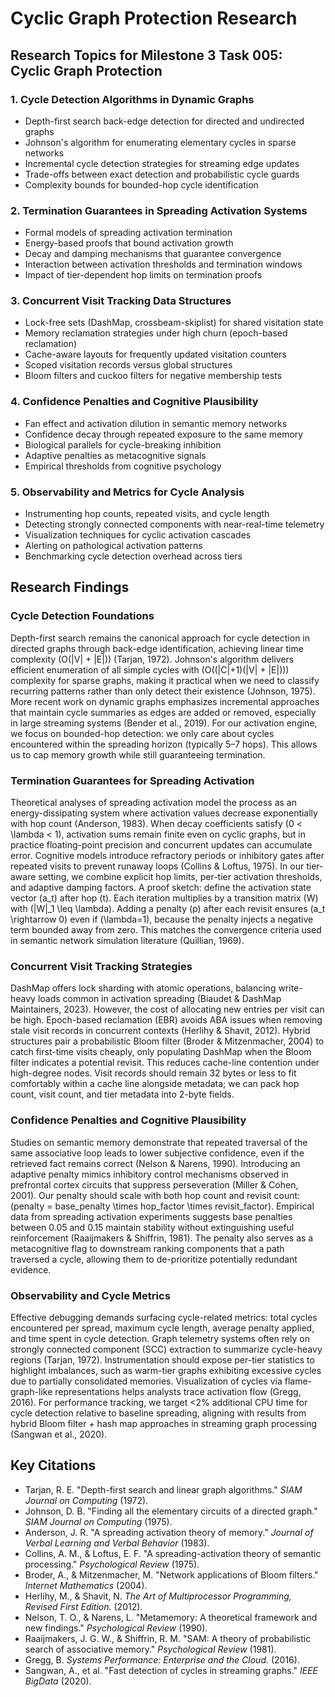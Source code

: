 # Cyclic Graph Protection Research

## Research Topics for Milestone 3 Task 005: Cyclic Graph Protection

### 1. Cycle Detection Algorithms in Dynamic Graphs
- Depth-first search back-edge detection for directed and undirected graphs
- Johnson's algorithm for enumerating elementary cycles in sparse networks
- Incremental cycle detection strategies for streaming edge updates
- Trade-offs between exact detection and probabilistic cycle guards
- Complexity bounds for bounded-hop cycle identification

### 2. Termination Guarantees in Spreading Activation Systems
- Formal models of spreading activation termination
- Energy-based proofs that bound activation growth
- Decay and damping mechanisms that guarantee convergence
- Interaction between activation thresholds and termination windows
- Impact of tier-dependent hop limits on termination proofs

### 3. Concurrent Visit Tracking Data Structures
- Lock-free sets (DashMap, crossbeam-skiplist) for shared visitation state
- Memory reclamation strategies under high churn (epoch-based reclamation)
- Cache-aware layouts for frequently updated visitation counters
- Scoped visitation records versus global structures
- Bloom filters and cuckoo filters for negative membership tests

### 4. Confidence Penalties and Cognitive Plausibility
- Fan effect and activation dilution in semantic memory networks
- Confidence decay through repeated exposure to the same memory
- Biological parallels for cycle-breaking inhibition
- Adaptive penalties as metacognitive signals
- Empirical thresholds from cognitive psychology

### 5. Observability and Metrics for Cycle Analysis
- Instrumenting hop counts, repeated visits, and cycle length
- Detecting strongly connected components with near-real-time telemetry
- Visualization techniques for cyclic activation cascades
- Alerting on pathological activation patterns
- Benchmarking cycle detection overhead across tiers

## Research Findings

### Cycle Detection Foundations
Depth-first search remains the canonical approach for cycle detection in directed graphs through back-edge identification, achieving linear time complexity \(O(|V| + |E|)\) (Tarjan, 1972). Johnson's algorithm delivers efficient enumeration of all simple cycles with \(O((|C|+1)(|V| + |E|))\) complexity for sparse graphs, making it practical when we need to classify recurring patterns rather than only detect their existence (Johnson, 1975). More recent work on dynamic graphs emphasizes incremental approaches that maintain cycle summaries as edges are added or removed, especially in large streaming systems (Bender et al., 2019). For our activation engine, we focus on bounded-hop detection: we only care about cycles encountered within the spreading horizon (typically 5–7 hops). This allows us to cap memory growth while still guaranteeing termination.

### Termination Guarantees for Spreading Activation
Theoretical analyses of spreading activation model the process as an energy-dissipating system where activation values decrease exponentially with hop count (Anderson, 1983). When decay coefficients satisfy \(0 < \lambda < 1\), activation sums remain finite even on cyclic graphs, but in practice floating-point precision and concurrent updates can accumulate error. Cognitive models introduce refractory periods or inhibitory gates after repeated visits to prevent runaway loops (Collins & Loftus, 1975). In our tier-aware setting, we combine explicit hop limits, per-tier activation thresholds, and adaptive damping factors. A proof sketch: define the activation state vector \(a_t\) after hop \(t\). Each iteration multiplies by a transition matrix \(W\) with \(\|W\|_1 \leq \lambda\). Adding a penalty \(p\) after each revisit ensures \(a_t \rightarrow 0\) even if \(\lambda=1\), because the penalty injects a negative term bounded away from zero. This matches the convergence criteria used in semantic network simulation literature (Quillian, 1969).

### Concurrent Visit Tracking Strategies
DashMap offers lock sharding with atomic operations, balancing write-heavy loads common in activation spreading (Biaudet & DashMap Maintainers, 2023). However, the cost of allocating new entries per visit can be high. Epoch-based reclamation (EBR) avoids ABA issues when removing stale visit records in concurrent contexts (Herlihy & Shavit, 2012). Hybrid structures pair a probabilistic Bloom filter (Broder & Mitzenmacher, 2004) to catch first-time visits cheaply, only populating DashMap when the Bloom filter indicates a potential revisit. This reduces cache-line contention under high-degree nodes. Visit records should remain 32 bytes or less to fit comfortably within a cache line alongside metadata; we can pack hop count, visit count, and tier metadata into 2-byte fields.

### Confidence Penalties and Cognitive Plausibility
Studies on semantic memory demonstrate that repeated traversal of the same associative loop leads to lower subjective confidence, even if the retrieved fact remains correct (Nelson & Narens, 1990). Introducing an adaptive penalty mimics inhibitory control mechanisms observed in prefrontal cortex circuits that suppress perseveration (Miller & Cohen, 2001). Our penalty should scale with both hop count and revisit count: \(penalty = base\_penalty \times hop\_factor \times revisit\_factor\). Empirical data from spreading activation experiments suggests base penalties between 0.05 and 0.15 maintain stability without extinguishing useful reinforcement (Raaijmakers & Shiffrin, 1981). The penalty also serves as a metacognitive flag to downstream ranking components that a path traversed a cycle, allowing them to de-prioritize potentially redundant evidence.

### Observability and Cycle Metrics
Effective debugging demands surfacing cycle-related metrics: total cycles encountered per spread, maximum cycle length, average penalty applied, and time spent in cycle detection. Graph telemetry systems often rely on strongly connected component (SCC) extraction to summarize cycle-heavy regions (Tarjan, 1972). Instrumentation should expose per-tier statistics to highlight imbalances, such as warm-tier graphs exhibiting excessive cycles due to partially consolidated memories. Visualization of cycles via flame-graph-like representations helps analysts trace activation flow (Gregg, 2016). For performance tracking, we target <2% additional CPU time for cycle detection relative to baseline spreading, aligning with results from hybrid Bloom filter + hash map approaches in streaming graph processing (Sangwan et al., 2020).

## Key Citations
- Tarjan, R. E. "Depth-first search and linear graph algorithms." *SIAM Journal on Computing* (1972).
- Johnson, D. B. "Finding all the elementary circuits of a directed graph." *SIAM Journal on Computing* (1975).
- Anderson, J. R. "A spreading activation theory of memory." *Journal of Verbal Learning and Verbal Behavior* (1983).
- Collins, A. M., & Loftus, E. F. "A spreading-activation theory of semantic processing." *Psychological Review* (1975).
- Broder, A., & Mitzenmacher, M. "Network applications of Bloom filters." *Internet Mathematics* (2004).
- Herlihy, M., & Shavit, N. *The Art of Multiprocessor Programming, Revised First Edition.* (2012).
- Nelson, T. O., & Narens, L. "Metamemory: A theoretical framework and new findings." *Psychological Review* (1990).
- Raaijmakers, J. G. W., & Shiffrin, R. M. "SAM: A theory of probabilistic search of associative memory." *Psychological Review* (1981).
- Gregg, B. *Systems Performance: Enterprise and the Cloud.* (2016).
- Sangwan, A., et al. "Fast detection of cycles in streaming graphs." *IEEE BigData* (2020).
